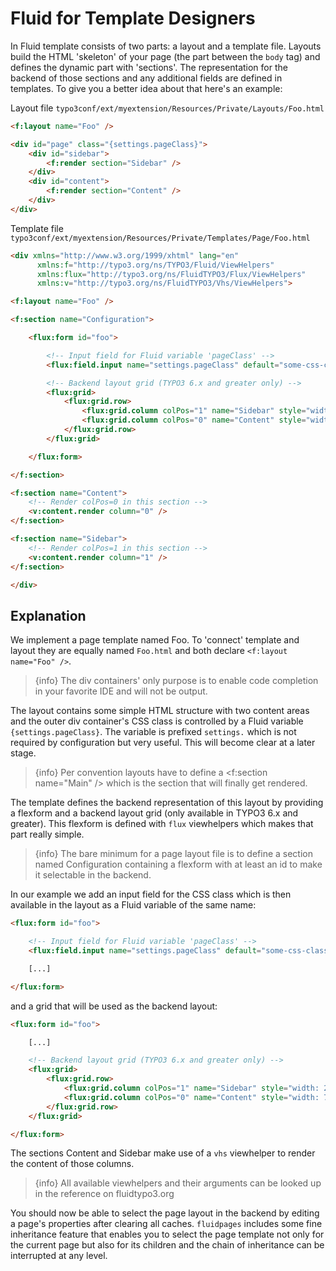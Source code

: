 # Fluid for Template Designers
In Fluid template consists of two parts: a layout and a template file. Layouts build the HTML 'skeleton' of your page (the part between the `body` tag) and defines the dynamic part with 'sections'. The representation for the backend of those sections and any additional fields are defined in templates. To give you a better idea about that here's an example:

Layout file `typo3conf/ext/myextension/Resources/Private/Layouts/Foo.html`
```html
<f:layout name="Foo" />

<div id="page" class="{settings.pageClass}">
    <div id="sidebar">
        <f:render section="Sidebar" />
    </div>
    <div id="content">
        <f:render section="Content" />
    </div>
</div>
```

Template file `typo3conf/ext/myextension/Resources/Private/Templates/Page/Foo.html`
```html
<div xmlns="http://www.w3.org/1999/xhtml" lang="en"
      xmlns:f="http://typo3.org/ns/TYPO3/Fluid/ViewHelpers"
      xmlns:flux="http://typo3.org/ns/FluidTYPO3/Flux/ViewHelpers"
      xmlns:v="http://typo3.org/ns/FluidTYPO3/Vhs/ViewHelpers">

<f:layout name="Foo" />

<f:section name="Configuration">

    <flux:form id="foo">

        <!-- Input field for Fluid variable 'pageClass' -->
        <flux:field.input name="settings.pageClass" default="some-css-class" />

        <!-- Backend layout grid (TYPO3 6.x and greater only) -->
        <flux:grid>
            <flux:grid.row>
                <flux:grid.column colPos="1" name="Sidebar" style="width: 25%" />
                <flux:grid.column colPos="0" name="Content" style="width: 75%" />
            </flux:grid.row>
        </flux:grid>

    </flux:form>

</f:section>

<f:section name="Content">
    <!-- Render colPos=0 in this section -->
    <v:content.render column="0" />
</f:section>

<f:section name="Sidebar">
    <!-- Render colPos=1 in this section -->
    <v:content.render column="1" />
</f:section>

</div>
```
## Explanation
We implement a page template named Foo. To 'connect' template and layout they are equally named `Foo.html` and both declare `<f:layout name="Foo" />`.

> {info} The div containers' only purpose is to enable code completion in your favorite IDE and will not be output.

The layout contains some simple HTML structure with two content areas and the outer div container's CSS class is controlled by a Fluid variable `{settings.pageClass}`. The variable is prefixed `settings.` which is not required by configuration but very useful. This will become clear at a later stage.

> {info} Per convention layouts have to define a <f:section name="Main" /> which is the section that will finally get rendered.

The template defines the backend representation of this layout by providing a flexform and a backend layout grid (only available in TYPO3 6.x and greater). This flexform is defined with `flux` viewhelpers which makes that part really simple.

> {info} The bare minimum for a page layout file is to define a section named Configuration containing a flexform with at least an id to make it selectable in the backend.


In our example we add an input field for the CSS class which is then available in the layout as a Fluid variable of the same name:

```html
<flux:form id="foo">

    <!-- Input field for Fluid variable 'pageClass' -->
    <flux:field.input name="settings.pageClass" default="some-css-class" />

    [...]

</flux:form>
```

and a grid that will be used as the backend layout:
```html
<flux:form id="foo">

    [...]

    <!-- Backend layout grid (TYPO3 6.x and greater only) -->
    <flux:grid>
        <flux:grid.row>
            <flux:grid.column colPos="1" name="Sidebar" style="width: 25%" />
            <flux:grid.column colPos="0" name="Content" style="width: 75%" />
        </flux:grid.row>
    </flux:grid>

</flux:form>
```
The sections Content and Sidebar make use of a `vhs` viewhelper to render the content of those columns.

> {info} All available viewhelpers and their arguments can be looked up in the reference on fluidtypo3.org

You should now be able to select the page layout in the backend by editing a page's properties after clearing all caches. `fluidpages` includes some fine inheritance feature that enables you to select the page template not only for the current page but also for its children and the chain of inheritance can be interrupted at any level.